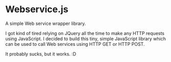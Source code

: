 Webservice.js
=============

A simple Web service wrapper library.

I got kind of tired relying on JQuery all the time to make any HTTP requests using JavaScript. I decided to build this tiny, simple JavaScript library which can be used to call Web services using HTTP GET or HTTP POST.

It probably sucks, but it works. :D
